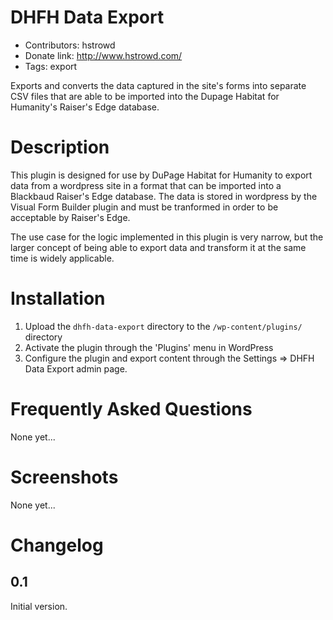 DHFH Data Export
==============
* Contributors: hstrowd
* Donate link: http://www.hstrowd.com/
* Tags: export

Exports and converts the data captured in the site's forms into separate CSV files that are able to be imported into the Dupage Habitat for Humanity's Raiser's Edge database.

Description 
==============

This plugin is designed for use by DuPage Habitat for Humanity to export data from a wordpress site in a format that can be imported into a Blackbaud Raiser's Edge database. The data is stored in wordpress by the Visual Form Builder plugin and must be tranformed in order to be acceptable by Raiser's Edge.

The use case for the logic implemented in this plugin is very narrow, but the larger concept of being able to export data and transform it at the same time is widely applicable. 


Installation
==============

1. Upload the `dhfh-data-export` directory to the `/wp-content/plugins/` directory
1. Activate the plugin through the 'Plugins' menu in WordPress
1. Configure the plugin and export content through the Settings => DHFH Data Export admin page.


Frequently Asked Questions
==============

None yet...


Screenshots
==============

None yet...


Changelog
==============

0.1
--------------
Initial version.
